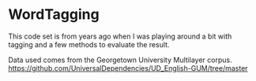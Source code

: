 # WordTagging
This code set is from years ago when I was playing around a bit with tagging and a few methods to evaluate the result.

Data used comes from the Georgetown University Multilayer corpus.
https://github.com/UniversalDependencies/UD_English-GUM/tree/master
